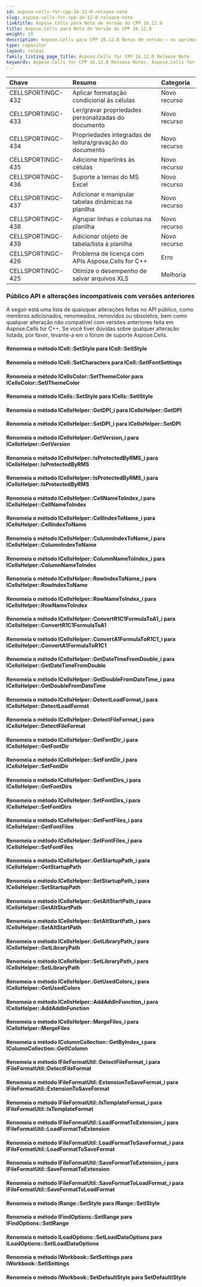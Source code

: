 ```yaml
---
id: aspose-cells-for-cpp-16-12-0-release-note
slug: aspose-cells-for-cpp-16-12-0-release-note
linktitle: Aspose.Cells para Nota de Versão do CPP 16.12.0
title: Aspose.Cells para Nota de Versão do CPP 16.12.0
weight: 10
description: Aspose.Cells para CPP 16.12.0 Notas de versão – os aprimoramentos mais recentes, novos recursos e correções
type: repositor
layout: releas
family_listing_page_title: Aspose.Cells for CPP 16.12.0 Release Note
keywords: Aspose.Cells for CPP 16.12.0 Release Notes, Aspose.Cells for CPP 16.12.0 updates and fixe
---
```

|**Chave**|**Resumo**|**Categoria**|
| :- | :- | :- |
|CELLSPORTINGC-432|Aplicar formatação condicional às células|Novo recurso|
|CELLSPORTINGC-433|Ler/gravar propriedades personalizadas do documento|Novo recurso|
|CELLSPORTINGC-434|Propriedades integradas de leitura/gravação do documento|Novo recurso|
|CELLSPORTINGC-435|Adicione hiperlinks às células|Novo recurso|
|CELLSPORTINGC-436|Suporte a temas do MS Excel|Novo recurso|
|CELLSPORTINGC-437|Adicionar e manipular tabelas dinâmicas na planilha|Novo recurso|
|CELLSPORTINGC-438|Agrupar linhas e colunas na planilha|Novo recurso|
|CELLSPORTINGC-439|Adicionar objeto de tabela/lista à planilha|Novo recurso|
|CELLSPORTINGC-426|Problema de licença com APIs Aspose.Cells for C++|Erro|
|CELLSPORTINGC-425|Otimize o desempenho de salvar arquivos XLS|Melhoria|
###  **Público API e alterações incompatíveis com versões anteriores**
A seguir está uma lista de quaisquer alterações feitas no API público, como membros adicionados, renomeados, removidos ou obsoletos, bem como qualquer alteração não compatível com versões anteriores feita em Aspose.Cells for C++. Se você tiver dúvidas sobre qualquer alteração listada, por favor, levante-a em o fórum de suporte Aspose.Cells.
####  **Renomeia o método ICell::SetStyle para ICell::SetIStyle**
####  **Renomeia o método ICell::SetCharacters para ICell::SetIFontSettings**
####  **Renomeia o método ICellsColor::SetThemeColor para ICellsColor::SetIThemeColor**
####  **Renomeia o método ICells::SetStyle para ICells::SetIStyle**
####  **Renomeia o método ICellsHelper::GetDPI_i para ICellsHelper::GetDPI**
####  **Renomeia o método ICellsHelper::SetDPI_i para ICellsHelper::SetDPI**
####  **Renomeia o método ICellsHelper::GetVersion_i para ICellsHelper::GetVersion**
####  **Renomeia o método ICellsHelper::IsProtectedByRMS_i para ICellsHelper::IsProtectedByRMS**
####  **Renomeia o método ICellsHelper::IsProtectedByRMS_i para ICellsHelper::IsProtectedByRMS**
####  **Renomeia o método ICellsHelper::CellNameToIndex_i para ICellsHelper::CellNameToIndex**
####  **Renomeia o método ICellsHelper::CellIndexToName_i para ICellsHelper::CellIndexToName**
####  **Renomeia o método ICellsHelper::ColumnIndexToName_i para ICellsHelper::ColumnIndexToName**
####  **Renomeia o método ICellsHelper::ColumnNameToIndex_i para ICellsHelper::ColumnNameToIndex**
####  **Renomeia o método ICellsHelper::RowIndexToName_i para ICellsHelper::RowIndexToName**
####  **Renomeia o método ICellsHelper::RowNameToIndex_i para ICellsHelper::RowNameToIndex**
####  **Renomeia o método ICellsHelper::ConvertR1C1FormulaToA1_i para ICellsHelper::ConvertR1C1FormulaToA1**
####  **Renomeia o método ICellsHelper::ConvertA1FormulaToR1C1_i para ICellsHelper::ConvertA1FormulaToR1C1**
####  **Renomeia o método ICellsHelper::GetDateTimeFromDouble_i para ICellsHelper::GetDateTimeFromDouble**
####  **Renomeia o método ICellsHelper::GetDoubleFromDateTime_i para ICellsHelper::GetDoubleFromDateTime**
####  **Renomeia o método ICellsHelper::DetectLoadFormat_i para ICellsHelper::DetectLoadFormat**
####  **Renomeia o método ICellsHelper::DetectFileFormat_i para ICellsHelper::DetectFileFormat**
####  **Renomeia o método ICellsHelper::GetFontDir_i para ICellsHelper::GetFontDir**
####  **Renomeia o método ICellsHelper::SetFontDir_i para ICellsHelper::SetFontDir**
####  **Renomeia o método ICellsHelper::GetFontDirs_i para ICellsHelper::GetFontDirs**
####  **Renomeia o método ICellsHelper::SetFontDirs_i para ICellsHelper::SetFontDirs**
####  **Renomeia o método ICellsHelper::GetFontFiles_i para ICellsHelper::GetFontFiles**
####  **Renomeia o método ICellsHelper::SetFontFiles_i para ICellsHelper::SetFontFiles**
####  **Renomeia o método ICellsHelper::GetStartupPath_i para ICellsHelper::GetStartupPath**
####  **Renomeia o método ICellsHelper::SetStartupPath_i para ICellsHelper::SetStartupPath**
####  **Renomeia o método ICellsHelper::GetAltStartPath_i para ICellsHelper::GetAltStartPath**
####  **Renomeia o método ICellsHelper::SetAltStartPath_i para ICellsHelper::SetAltStartPath**
####  **Renomeia o método ICellsHelper::GetLibraryPath_i para ICellsHelper::GetLibraryPath**
####  **Renomeia o método ICellsHelper::SetLibraryPath_i para ICellsHelper::SetLibraryPath**
####  **Renomeia o método ICellsHelper::GetUsedColors_i para ICellsHelper::GetUsedColors**
####  **Renomeia o método ICellsHelper::AddAddInFunction_i para ICellsHelper::AddAddInFunction**
####  **Renomeia o método ICellsHelper::MergeFiles_i para ICellsHelper::MergeFiles**
####  **Renomeia o método IColumnCollection::GetByIndex_i para IColumnCollection::GetIColumn**
####  **Renomeia o método IFileFormatUtil::DetectFileFormat_i para IFileFormatUtil::DetectFileFormat**
####  **Renomeia o método IFileFormatUtil::ExtensionToSaveFormat_i para IFileFormatUtil::ExtensionToSaveFormat**
####  **Renomeia o método IFileFormatUtil::IsTemplateFormat_i para IFileFormatUtil::IsTemplateFormat**
####  **Renomeia o método IFileFormatUtil::LoadFormatToExtension_i para IFileFormatUtil::LoadFormatToExtension**
####  **Renomeia o método IFileFormatUtil::LoadFormatToSaveFormat_i para IFileFormatUtil::LoadFormatToSaveFormat**
####  **Renomeia o método IFileFormatUtil::SaveFormatToExtension_i para IFileFormatUtil::SaveFormatToExtension**
####  **Renomeia o método IFileFormatUtil::SaveFormatToLoadFormat_i para IFileFormatUtil::SaveFormatToLoadFormat**
####  **Renomeia o método IRange::SetStyle para IRange::SetIStyle**
####  **Renomeia o método IFindOptions::SetRange para IFindOptions::SetIRange**
####  **Renomeia o método ILoadOptions::SetLoadDataOptions para ILoadOptions::SetILoadDataOptions**
####  **Renomeia o método IWorkbook::SetSettings para IWorkbook::SetISettings**
####  **Renomeia o método IWorkbook::SetDefaultStyle para SetDefaultIStyle**
